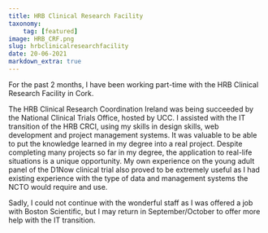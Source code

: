 ```yaml
---
title: HRB Clinical Research Facility
taxonomy:
    tag: [featured]
image: HRB_CRF.png
slug: hrbclinicalresearchfacility
date: 20-06-2021
markdown_extra: true
---
```


For the past 2 months, I have been working part-time with the HRB Clinical Research Facility in Cork.

The HRB Clinical Research Coordination Ireland was being succeeded by the National Clinical Trials Office, hosted by UCC. I assisted with the IT transition of the HRB CRCI, using my skills in design skills, web development and project management systems. It was valuable to be able to put the knowledge learned in my degree into a real project. Despite completing many projects so far in my degree, the application to real-life situations is a unique opportunity.
My own experience on the young adult panel of the D1Now clinical trial also proved to be extremely useful as I had existing experience with the type of data and management systems the NCTO would require and use.

Sadly, I could not continue with the wonderful staff as I was offered a job with Boston Scientific, but I may return in September/October to offer more help with the IT transition.
